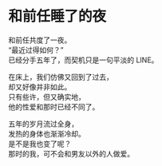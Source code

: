 # 和前任睡了的夜

和前任共度了一夜。\
“最近过得如何？”\
已经分手五年了，而契机只是一句平淡的 LINE。

在床上，我们仿佛又回到了过去，\
却又好像并非如此。\
只有些许，但又确实地，\
他的性爱和那时已经不同了。

五年的岁月流过全身，\
发热的身体也渐渐冷却。\
是不是我也变了呢？\
那时的我，可不会和男友以外的人做爱。
